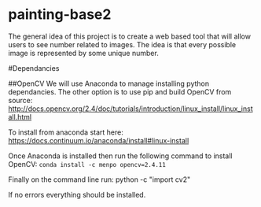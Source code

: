 # painting-base2
The general idea of this project is to create a web based tool that will allow users to see number related to images.
The idea is that every possible image is represented by some unique number.



#Dependancies

##OpenCV
We will use Anaconda to manage installing python dependancies.
The other option is to use pip and build OpenCV from source: http://docs.opencv.org/2.4/doc/tutorials/introduction/linux_install/linux_install.html

To install from anaconda start here: https://docs.continuum.io/anaconda/install#linux-install

Once Anaconda is installed then run the following command to install OpenCV: `conda install -c menpo opencv=2.4.11`

Finally on the command line run: python -c "import cv2"

If no errors everything should be installed.
